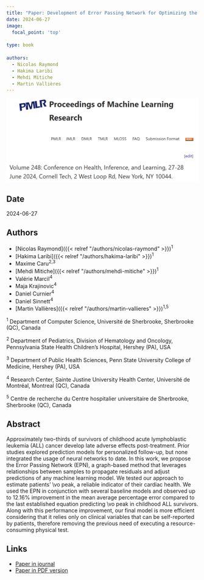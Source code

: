 ```yaml
---
title: "Paper: Development of Error Passing Network for Optimizing the Prediction of VO2 peak in Childhood Acute Leukemia Survivors"
date: 2024-06-27
image:
  focal_point: 'top'

type: book

authors:
  - Nicolas Raymond
  - Hakima Laribi
  - Mehdi Mitiche
  - Martin Vallières
---
```


![PMLR](featured.png)

## Date

2024-06-27

## Authors

- [Nicolas Raymond]({{< relref "/authors/nicolas-raymond" >}})<sup>1</sup>
- [Hakima Laribi]({{< relref "/authors/hakima-laribi" >}})<sup>1</sup>
- Maxime Caru<sup>2,3</sup>
- [Mehdi Mitiche]({{< relref "/authors/mehdi-mitiche" >}})<sup>1</sup>
- Valérie Marcil<sup>4</sup>
- Maja Krajinovic<sup>4</sup>
- Daniel Curnier<sup>4</sup>
- Daniel Sinnett<sup>4</sup>
- [Martin Vallières]({{< relref "/authors/martin-vallieres" >}})<sup>1,5</sup>

<sup>1</sup> Department of Computer Science, Université de Sherbrooke, Sherbrooke (QC), Canada

<sup>2</sup> Department of Pediatrics, Division of Hematology and Oncology, Pennsylvania State Health Children’s Hospital, Hershey (PA), USA

<sup>3</sup> Department of Public Health Sciences, Penn State University College of Medicine, Hershey (PA), USA

<sup>4</sup> Research Center, Sainte Justine University Health Center, Université de Montréal, Montreal (QC), Canada

<sup>5</sup> Centre de recherche du Centre hospitalier universitaire de Sherbrooke, Sherbrooke (QC), Canada

## Abstract

Approximately two-thirds of survivors of childhood acute lymphoblastic leukemia (ALL) cancer develop late adverse effects post-treatment. Prior studies explored prediction models for personalized follow-up, but none integrated the usage of neural networks to date. In this work, we propose the Error Passing Network (EPN), a graph-based method that leverages relationships between samples to propagate residuals and adjust predictions of any machine learning model. We tested our approach to estimate patients’ \vo peak, a reliable indicator of their cardiac health. We used the EPN in conjunction with several baseline models and observed up to 12.16% improvement in the mean average percentage error compared to the last established equation predicting \vo peak in childhood ALL survivors. Along with this performance improvement, our final model is more efficient considering that it relies only on clinical variables that can be self-reported by patients, therefore removing the previous need of executing a resource-consuming physical test.

## Links

- [Paper in journal](https://proceedings.mlr.press/v248/raymond24a.html)
- [Paper in PDF version](https://raw.githubusercontent.com/mlresearch/v248/main/assets/raymond24a/raymond24a.pdf)
